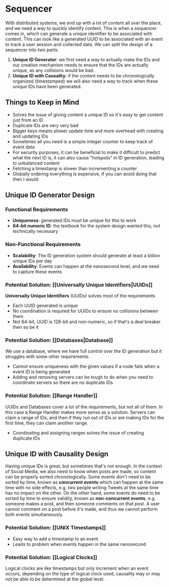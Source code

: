 # Sequencer
With distributed systems, we end up with a lot of content all over the place, and we need a way to quickly identify content. This is when a sequencer comes in, which can generate a unique identifier to be associated with content.
This can look like a generated UUID to be associated with an event to track a user session and collected data. 
We can split the design of a sequencer into two parts:
1. **Unique ID Generator**: we first need a way to actually make the IDs and our creation mechanism needs to ensure that the IDs are actually unique, as any collisions would be bad.
2. **Unique ID with Causality**: if the content needs to be chronologically organized (timestamped) we will also need a way to track when these unique IDs have been generated.
## Things to Keep in Mind
- Solves the issue of giving content a unique ID so it's easy to get content just from an ID
- Duplicate IDs are very very bad
- Bigger keys means slower update time and more overhead with creating and updating IDs
- Sometimes all you need is a simple integer counter to keep track of event data
- For security purposes, it can be beneficial to make it difficult to predict what the next ID is, it can also cause "hotspots" in ID generation, leading to unbalanced content
- Fetching a timestamp is slower than incrementing a counter
- Globally ordering everything is expensive, if you can avoid doing that then I would
## Unique ID Generator Design
### Functional Requirements
- **Uniqueness**: generated IDs must be unique for this to work
- **64-bit numeric ID**: the textbook for the system design wanted this, not technically necessary 
### Non-Functional Requirements
- **Scalability**: The ID generation system should generate at least a billion unique IDs per day
- **Availability**: Events can happen at the nanosecond level, and we need to capture these events
### Potential Solution: [[Universally Unique Identifiers|UUIDs]]
**Universally Unique Identifiers** (UUIDs) solves most of the requirements
- Each UUID generated is unique
- No coordination is required for UUIDs to ensure no collisions between them
- Not 64-bit, UUID is 128-bit and non-numeric, so if that's a deal breaker then so be it
### Potential Solution: [[Databases|Database]]
We use a database, where we have full control over the ID generation but it struggles with some other requirements.
- Cannot ensure uniqueness with the given values if a node fails when a event ID is being generated 
- Adding and removing servers can be tough to do when you need to coordinate servers so there are no duplicate IDs
### Potential Solution: [[Range Handler]]
UUIDs and Databases cover a lot of the requirements, but not all of them. In this case a Range Handler makes more sense as a solution.
Servers can claim a range of IDs, and then if they run out of IDs or are making IDs for the first time, they can claim another range.
- Coordinating and assigning ranges solves the issue of creating duplicate IDs
## Unique ID with Causality Design
Having unique IDs is great, but sometimes that's not enough. In the context of Social Media, we also need to know when posts are made, so content can be properly sorted chronologically.
Some events don't need to be sorted by time, known as **concurrent events** which can happen at the same time with no side effects, e.g. two people writing Tweets at the same time has no impact on the other.
On the other hand, some events do need to be sorted by time to ensure validity, known as **non-concurrent events**, e.g. someone makes a post, and then someone comments on that post. A user cannot comment on a post before it's made, and thus we cannot perform both events simultaneously.
### Potential Solution: [[UNIX Timestamps]]
- Easy way to add a timestamp to an event
- Leads to problem when events happen in the same nanosecond
### Potential Solution: [[Logical Clocks]]
Logical clocks are like timestamps but only increment when an event occurs, depending on the type of logical clock used, causality may or may not be able to be determined at the global level.
